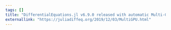 ```yaml
---
tags: []
title: "DifferentialEquations.jl v6.9.0 released with automatic Multi-GPU support"
externallink: "https://juliadiffeq.org/2019/12/03/MultiGPU.html"
---
```

